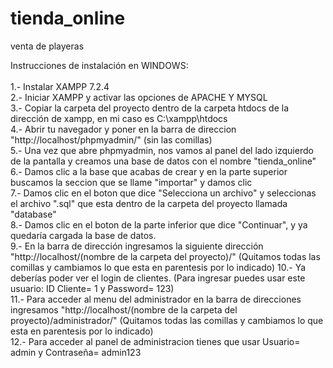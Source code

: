 # tienda_online
venta de playeras

Instrucciones de instalación en WINDOWS:<br><br>
1.- Instalar XAMPP 7.2.4<br>
2.- Iniciar XAMPP y activar las opciones de APACHE Y MYSQL<br>
3.- Copiar la carpeta del proyecto dentro de la carpeta htdocs de la dirección de xampp, en mi caso es C:\xampp\htdocs<br>
4.- Abrir tu navegador y poner en la barra de direccion "http://localhost/phpmyadmin/" (sin las comillas)<br>
5.- Una vez que abre phpmyadmin, nos vamos al panel del lado izquierdo de la pantalla y creamos una base de datos con el nombre "tienda_online"<br>
6.- Damos clic a la base que acabas de crear y en la parte superior buscamos la seccion que se llame "importar" y damos clic<br>
7.- Damos clic en el boton que dice "Selecciona un archivo" y seleccionas el archivo ".sql" que esta dentro de la carpeta del proyecto llamada "database"<br>
8.- Damos clic en el boton de la parte inferior que dice "Continuar", y ya quedaría cargada la base de datos.<br>
9.- En la barra de dirección ingresamos la siguiente dirección "http://localhost/(nombre de la carpeta del proyecto)/"
(Quitamos todas las comillas y cambiamos lo que esta en parentesis por lo indicado)
10.- Ya deberías poder ver el login de clientes.
(Para ingresar puedes usar este usuario: ID Cliente= 1 y Password= 123)<br>
11.- Para acceder al menu del administrador en la barra de direcciones ingresamos "http://localhost/(nombre de la carpeta del proyecto)/administrador/"
(Quitamos todas las comillas y cambiamos lo que esta en parentesis por lo indicado)<br>
12.- Para acceder al panel de administracion tienes que usar Usuario= admin y Contraseña= admin123
